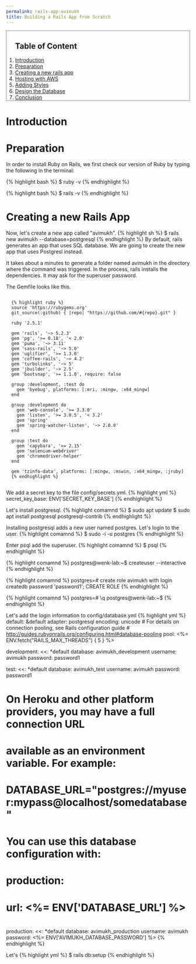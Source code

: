 ```yaml
---
permalink: rails-app-avimukh
title: Building a Rails App from Scratch
---
```

<ol style="border:1px solid grey">
  <h2 class="ui header">Table of Content</h2>
  <li><a href="#intro">Introduction</a></li>
  <li><a href="#prep">Preparation</a></li>
  <li><a href="#prep">Creating a new rails app</a></li>
  <li><a href="#prep">Hosting with AWS</a></li>
  <li><a href="#prep">Adding Styles</a></li>
  <li><a href="#prep">Design the Database</a></li>
  <li><a href="#prep">Conclusion</a></li>
</ol>

<div id="intro">
  <h1 class="ui header">Introduction</h1>
</div>

<div id="prep">
  <h1 class="ui header">Preparation</h1>
  In order to install Ruby on Rails, we first check our version of Ruby by typing
  the following in the terminal:

  {% highlight bash %}
  $ ruby -v
  {% endhighlight %}

  {% highlight bash %}
  $ rails -v
  {% endhighlight %}

</div>

<div>
  <h1 class="ui header">Creating a new Rails App</h1>
  Now, let's create a new app called "avimukh".
  {% highlight sh %}
  $ rails new avimukh --database=postgresql
  {% endhighlight %}
  By default, rails generates an app that uses SQL database. We are going to
  create the new app that uses Postgresl instead. 

  It takes about a minutes to generate a folder named avimukh in the directory
  where the command was triggered. In the process, rails installs the dependencies.
  It may ask for the superuser password.

  The Gemfile looks like this.
  <pre><code>
  {% highlight ruby %}
  source 'https://rubygems.org'
  git_source(:github) { |repo| "https://github.com/#{repo}.git" }

  ruby '2.5.1'

  gem 'rails', '~> 5.2.3'
  gem 'pg', '>= 0.18', '< 2.0'
  gem 'puma', '~> 3.11'
  gem 'sass-rails', '~> 5.0'
  gem 'uglifier', '>= 1.3.0'
  gem 'coffee-rails', '~> 4.2'
  gem 'turbolinks', '~> 5'
  gem 'jbuilder', '~> 2.5'
  gem 'bootsnap', '>= 1.1.0', require: false

  group :development, :test do
    gem 'byebug', platforms: [:mri, :mingw, :x64_mingw]
  end

  group :development do
    gem 'web-console', '>= 3.3.0'
    gem 'listen', '>= 3.0.5', '< 3.2'
    gem 'spring'
    gem 'spring-watcher-listen', '~> 2.0.0'
  end

  group :test do
    gem 'capybara', '>= 2.15'
    gem 'selenium-webdriver'
    gem 'chromedriver-helper'
  end

  gem 'tzinfo-data', platforms: [:mingw, :mswin, :x64_mingw, :jruby]
  {% endhighlight %}
  </code></pre>	

  We add a secret key to the file <span class="code">config/secrets.yml</span>.
  {% highlight yml %}
  secret_key_base: ENV['SECRET_KEY_BASE']
  {% endhighlight %}

  Let's install postgresql.
  {% highlight comamnd %}
  $ sudo apt update
  $ sudo apt install postgresql postgresql-contrib
  {% endhighlight %}

  Installing postgresql adds a new user named postgres. Let's login to the user.
  {% highlight comamnd %}
  $ sudo -i -u postgres
  {% endhighlight %}

  Enter psql add the superuser.
  {% highlight comamnd %}
  $ psql
  {% endhighlight %}

  {% highlight comamnd %}
  postgres@wenk-lab:~$ createuser --interactive
  {% endhighlight %}


  {% highlight comamnd %}
  postgres=# create role avimukh with login createdb password 'password1';
  CREATE ROLE
  {% endhighlight %}
  
  {% highlight comamnd %}
  postgres=# \q
  postgres@wenk-lab:~$
  {% endhighlight %}

  Let's add the login information to <span class="code">config/database.yml</span>
  {% highlight yml %}
  default: &default
    adapter: postgresql
    encoding: unicode
    # For details on connection pooling, see Rails configuration guide
    # http://guides.rubyonrails.org/configuring.html#database-pooling
    pool: <%= ENV.fetch("RAILS_MAX_THREADS") { 5 } %>

  development:
    <<: *default
    database: avimukh_development
    username: avimukh
    password: password1
  
  test:
    <<: *default
    database: avimukh_test
    username: avimukh
    password: password1

  # On Heroku and other platform providers, you may have a full connection URL
  # available as an environment variable. For example:
  #
  #   DATABASE_URL="postgres://myuser:mypass@localhost/somedatabase"
  #
  # You can use this database configuration with:
  #
  #   production:
  #     url: <%= ENV['DATABASE_URL'] %>
  #
  production:
    <<: *default
    database: avimukh_production
    username: avimukh
    password: <%= ENV['AVIMUKH_DATABASE_PASSWORD'] %>
  {% endhighlight %}

  Let's 
  {% highlight yml %}
  $ rails db:setup
  {% endhighlight %}
</div>
